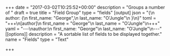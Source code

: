 +++
date = "2017-03-02T10:25:52+00:00"
description = "Groups a number of "
draft = true
title = "Field Group"
type = "fields"
[output]
json = "{\n  author: {\n    first_name: \"George\",\n    last_name: \"O'Jungle\"\n  }\n}"
toml = "+++\n[author]\n    first_name = \"George\"\n    last_name = \"O'Jungle\"\n+++"
yaml = "---\nauthor:\n  first_name: \"George\"\n  last_name: \"O'Jungle\"\n---"
[[options]]
description = "A sortable list of fields to be displayed together."
name = "Fields"
type = "Text"

+++
